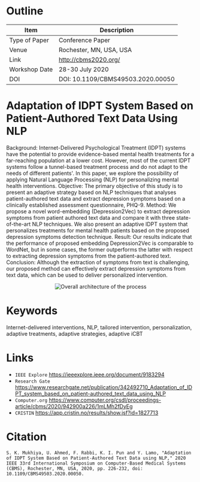 # Outline

| Item           | Description                                     |
| -------------- | ----------------------------------------------- |
| Type of Paper  | Conference Paper                                |
| Venue          | Rochester, MN, USA, USA                         |
| Link           | http://cbms2020.org/                            |
| Workshop Date  | 28-30 July 2020                                 |
| DOI            | DOI: 10.1109/CBMS49503.2020.00050               |

# Adaptation of IDPT System Based on Patient-Authored Text Data Using NLP

Background: Internet-Delivered Psychological Treatment (IDPT) systems have the potential to provide evidence-based mental health treatments for a far-reaching population at a lower cost. However, most of the current IDPT systems follow a tunnel-based treatment process and do not adapt to the needs of different patients'. In this paper, we explore the possibility of applying Natural Language Processing (NLP) for personalizing mental health interventions. Objective: The primary objective of this study is to present an adaptive strategy based on NLP techniques that analyses patient-authored text data and extract depression symptoms based on a clinically established assessment questionnaire, PHQ-9. Method: We propose a novel word-embedding (Depression2Vec) to extract depression symptoms from patient authored text data and compare it with three state-of-the-art NLP techniques. We also present an adaptive IDPT system that personalizes treatments for mental health patients based on the proposed depression symptoms detection technique. Result: Our results indicate that the performance of proposed embedding Depression2Vec is comparable to WordNet, but in some cases, the former outperforms the latter with respect to extracting depression symptoms from the patient-authored text. Conclusion: Although the extraction of symptoms from text is challenging, our proposed method can effectively extract depression symptoms from text data, which can be used to deliver personalized intervention.

<p style="text-align: center;">
<img src="https://ieeexplore.ieee.org/mediastore_new/IEEE/content/media/9169740/9182790/9183294/942900a226-fig-1-source-large.gif" alt="Overall architecture of the process" />
</p>

# Keywords

Internet-delivered interventions, NLP, tailored intervention, personalization, adaptive treatments, adaptive strategies, adaptive iCBT

# Links

- `IEEE Explore` https://ieeexplore.ieee.org/document/9183294
- `Research Gate` https://www.researchgate.net/publication/342492710_Adaptation_of_IDPT_system_based_on_patient-authored_text_data_using_NLP
- `Computer.org` https://www.computer.org/csdl/proceedings-article/cbms/2020/942900a226/1mLMh2fDyEg
- `CRISTIN` https://app.cristin.no/results/show.jsf?id=1827713

# Citation
```
S. K. Mukhiya, U. Ahmed, F. Rabbi, K. I. Pun and Y. Lamo, "Adaptation of IDPT System Based on Patient-Authored Text Data using NLP," 2020 IEEE 33rd International Symposium on Computer-Based Medical Systems (CBMS), Rochester, MN, USA, 2020, pp. 226-232, doi: 10.1109/CBMS49503.2020.00050.
```

